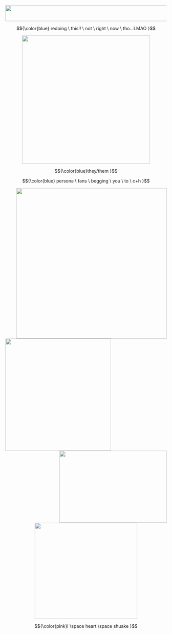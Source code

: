 <p align="center">
  <img width="600" height=50" src="https://64.media.tumblr.com/95db82765c0b7cd285ff6c90f37a8fdf/d7be25c021a2702d-de/s2048x3072/dec2cdeb2eefdd51894444176550488b726f51d0.pnj">

$${\color{blue} redoing \ this!! \ not \ right \ now \ tho...LMAO }$$
<p align="center">
  <img width="400" height="400" src="https://i.imgur.com/0UNCWrf.png">

$${\color{blue}they/them }$$

$${\color{blue}  persona \ fans \ begging \ you \ to \ c+h }$$



<img align="right" width="470" height="470" src="https://i.imgur.com/DtE31ag.png">
<img align="left" width="330" height="350" src="https://i.imgur.com/qJMNBOb.png">
<img align="right" width="335" height="225" src="https://i.imgur.com/xs7vq8L.png">

#


<p align="center">
  <img width="320" height="300" src="https://media1.tenor.com/m/0hdA1Ri-zPIAAAAd/shuake-persona-5.gif">
  
</p>

$${\color{pink}I \space heart \space shuake }$$

#

